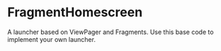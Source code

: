 # FragmentHomescreen
A launcher based on ViewPager and Fragments. Use this base code to implement your own launcher.
